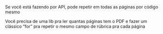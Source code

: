Se você está fazendo por API, pode repetir em todas as páginas por código mesmo

  

Você precisa de uma lib pra ler quantas páginas tem o PDF e fazer um clássico “for” pra repetir o mesmo campo de rúbrica pra cada página